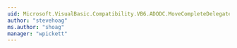 ```yaml
---
uid: Microsoft.VisualBasic.Compatibility.VB6.ADODC.MoveCompleteDelegate
author: "stevehoag"
ms.author: "shoag"
manager: "wpickett"
---
```

